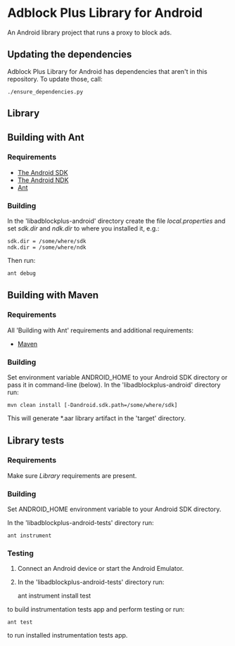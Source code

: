 Adblock Plus Library for Android
========================

An Android library project that runs a proxy to block ads.

Updating the dependencies
-------------------------

Adblock Plus Library for Android has dependencies that aren't in this repository.
To update those, call:

    ./ensure_dependencies.py

## Library

Building with Ant
------------------

### Requirements

* [The Android SDK](http://developer.android.com/sdk)
* [The Android NDK](https://developer.android.com/tools/sdk/ndk)
* [Ant](http://ant.apache.org)

### Building

In the 'libadblockplus-android' directory create the file _local.properties_ and set
_sdk.dir_ and _ndk.dir_ to where you installed it, e.g.:

    sdk.dir = /some/where/sdk
    ndk.dir = /some/where/ndk

Then run:

    ant debug

Building with Maven
-------------------

### Requirements

All 'Building with Ant' requirements and additional requirements:

* [Maven](https://maven.apache.org)

### Building

Set environment variable ANDROID_HOME to your Android SDK directory or pass it in command-line (below).
In the 'libadblockplus-android' directory run:

	mvn clean install [-Dandroid.sdk.path=/some/where/sdk]

This will generate *.aar library artifact in the 'target' directory. 

## Library tests

### Requirements

Make sure _Library_ requirements are present.

### Building

Set ANDROID_HOME environment variable to your Android SDK directory.

In the 'libadblockplus-android-tests' directory run:

    ant instrument

### Testing

1. Connect an Android device or start the Android Emulator.
2. In the 'libadblockplus-android-tests' directory run:

    ant instrument install test

to build instrumentation tests app and perform testing or run:

    ant test

to run installed instrumentation tests app.
